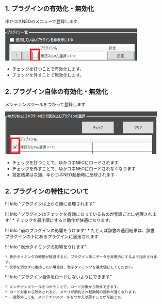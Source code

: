 ## 1. プラグインの有効化・無効化

ゆかコネNEOのメニューで登録します

![有効化](images/plugin_enabled_p1.png)

* チェックを打つことで有効化します。
* チェックを外すことで無効化します。

## 2. プラグイン自体の有効化・無効化

メンテナンスツールをつかって登録します

![有効化](images/plugin_enabled_p2.png)

* チェックを打つことで、ゆかコネNEOにロードされます
* チェックを外すことで、ゆかコネNEOにロードされなくなります
* 設定結果は次回、ゆかコネNEO起動時に反映されます

## 2. プラグインの特性について

!!! Info "プラグインは上から順に処理されます"

!!! Info "プラグインはチェックを有効になっているものが発話ごとに処理されます"
    * チェックを最小限にすると動作が快適になります。

!!! Info "前のプラグインの影響をうけます"
    * たとえば辞書の適用結果は、辞書プラグインの下にあるプラグインに適用されます

!!! Info "表示タイミングの影響をうけます"

    * 表示タイミングの時間が経過すると、プラグイン側にデータを非表示にするよう指示されます。
    * 文字を消さずに維持したい場合は、表示タイミングを最大値にしてください。

!!! Info "プラグイン自体をロードしないようにできます"

    * メンテナンスツールをつかうことで、ロード対象から除外できます。
    * ロード対象から除外されると、メモリが節約され起動時の動作が速くなります。
    * 一度除外しても、メンテナンスツールをつかえば戻すことが可能です。
